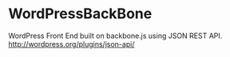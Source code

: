 WordPressBackBone
=================

WordPress Front End built on backbone.js using JSON REST API.
http://wordpress.org/plugins/json-api/
